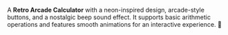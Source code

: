 A **Retro Arcade Calculator** with a neon-inspired design, arcade-style buttons, and a nostalgic beep sound effect. It supports basic arithmetic operations and features smooth animations for an interactive experience. 🚀
